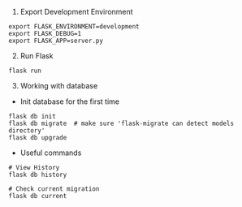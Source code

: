 
1. Export Development Environment
```shell
export FLASK_ENVIRONMENT=development
export FLASK_DEBUG=1
export FLASK_APP=server.py
```
2. Run Flask
```
flask run
```

3. Working with database

* Init database for the first time
```
flask db init
flask db migrate  # make sure 'flask-migrate can detect models directory'
flask db upgrade
```

* Useful commands
```
# View History
flask db history

# Check current migration
flask db current

```
